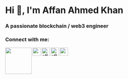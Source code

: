 <h1>Hi 👋, I'm Affan Ahmed Khan</h1>
<h3>A passionate blockchain / web3 engineer</h3>

<h3 align="left">Connect with me:</h3>
  <a href="https://www.linkedin.com/in/affanak/" target="__blank">
    <img align="left" width="84px" src="https://cdn.svgporn.com/logos/linkedin.svg" />
  </a>
  <a href="https://twitter.com/affanak43" target="__blank">
    <img align="left" width="26px" src="https://cdn.svgporn.com/logos/twitter.svg" />
  </a>
  <a href="https://www.instagram.com/affan.ak43/" target="__blank"><img align="left" src="https://raw.githubusercontent.com/rahuldkjain/github-profile-readme-generator/master/src/images/icons/Social/instagram.svg" alt="affan" width="26px" />
  </a>
  <a href="https://dev.to/affankhan" target="blank">
    <img align="left" src="https://raw.githubusercontent.com/rahuldkjain/github-profile-readme-generator/master/src/images/icons/Social/devto.svg" alt="affankhan" width="26px" />
  </a>
  <a href="mailto:affankhan627@gmail.com">
    <img align="left" width="26px" src="https://cdn.svgporn.com/logos/google-gmail.svg" />
  </a>

<!--
**affankhan43/affankhan43** is a ✨ _special_ ✨ repository because its `README.md` (this file) appears on your GitHub profile.

Here are some ideas to get you started:

- 🔭 I’m currently working on ...
- 🌱 I’m currently learning ...
- 👯 I’m looking to collaborate on ...
- 🤔 I’m looking for help with ...
- 💬 Ask me about ...
- 📫 How to reach me: ...
- 😄 Pronouns: ...
- ⚡ Fun fact: ...
-->

